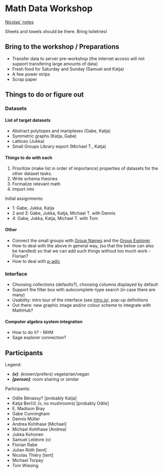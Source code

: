 # Math Data Workshop

[Nicolas' notes](https://hackmd.io/4b8zBeKLS6i9w84G0ChanA?view)

Sheets and towels should be there. Bring toiletries!

## Bring to the workshop / Preparations

- Transfer data to server pre-workshop (the internet access will not support transfering large amounts of data)
- Fresh food for Saturday and Sunday (Samuel and Katja)
- A few power strips
- Scrap paper

## Things to do or figure out

### Datasets

#### List of target datasets
- Abstract polytopes and maniplexes (Gabe, Katja)
- Symmetric graphs (Katja, Gabe)
- Lattices (Jukka)
- Small Groups Library export (Michael T., Katja)

#### Things to do with each

1. Prioritize (make list in order of importance) properties of datasets for the other dataset tasks.
2. Write schema theories
3. Formalize relevant math
4. Import into

Initial assignments:
- 1: Gabe, Jukka, Katja
- 2 and 3: Gabe, Jukka, Katja, Michael T. with Dennis
- 4: Gabe, Jukka, Katja, Michael T. with Tom

#### Other

- Connect the small groups with [Group Names](https://people.maths.bris.ac.uk/~matyd/GroupNames/index.html) and the [Group Explorer](https://nathancarter.github.io/group-explorer/GroupExplorer.html).
- How to deal with the above in general way, (so that the below can also be handled) so that we can add such things without too much work - Florian?
- How to deal with [p-adic](https://gitlab.com/mathzeta2/zetalib/blob/master/zetalib/p-adic-examples.json)

### Interface

- Choosing collections (defaults?), choosing columns displayed by default
- Support the filter box with autocomplete-type search (in case there are many)
- Usability: intro tour of the interface (see [intro.js](https://introjs.com/)), pop-up definitions
- Out there: new graphic image and/or colour scheme to integrate with MathHub?

#### Computer algebra system integration

- How to do it? - MitM
- Sage explorer connection?

## Participants

Legend:
* ***(v)***: (known/prefers) vegetarian/vegan
* ***[person]***: room sharing or similar

Participants:
* Odile Bénassy? [probably Katja]
* Katja Berčič (v, no mushrooms) [probably Odile]
* E. Madison Bray
* Gabe Cunningham
* Dennis Müller
* Andrea Kohlhase [Michael]
* Michael Kohlhase [Andrea]
* Jukka Kohonen
* Samuel Lelièvre (v)
* Florian Rabe
* Julian Rüth [tent]
* Nicolas Thiéry [tent]
* Michael Torpey
* Tom Wiesing
